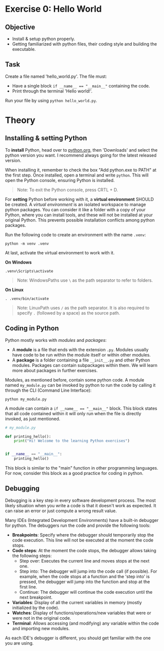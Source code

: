 # Exercise 0: Hello World

## Objective

- Install & setup python properly.
- Getting familiarized with python files, their coding style and building the executable.

## Task

Create a file named 'hello_world.py'. The file must:

- Have a single block `if __name__ == "__main__"` containing the code.
- Print through the terminal 'Hello world!'.

Run your file by using `python hello_world.py`.

# Theory

## Installing & setting Python

To **install** Python, head over to [python.org](https://www.python.org/), then 'Downloads' and select the python version you want.
I recommend always going for the latest released version.

When installing it, remember to check the box "Add python.exe to PATH" at the first step.
Once installed, open a terminal and write `python`. This will open the Python console, ensuring Python is installed.

> Note: To exit the Python console, press CRTL + D.

For **setting** Python before working with it, a **virtual environment** SHOULD be created.
A _virtual environment_ is an isolated workspace to manage python packages.
You can consider it like a folder with a copy of your Python, where you can install tools, and these will not be installed at your original Python.
This prevents possible installation conflicts among python packages.

Run the following code to create an environment with the name `.venv`:
```shell
python -m venv .venv
```

At last, activate the virtual environment to work with it.

**On Windows**
```
.venv\Scripts\activate
```

> Note: WindowsPaths use `\` as the path separator to refer to folders.

**On Linux**
```
. .venv/bin/activate
```
> Note: LinuxPath uses `/` as the path separator. 
> It is also required to specify `.` (followed by a space) as the source path.

## Coding in Python

Python mostly works with _modules_ and _packages_:

- A **module** is a file that ends with the extension `.py`. Modules usually have code to be run within the module itself or within other modules.
- A **package** is a folder containing a file `__init__.py` and other Python modules. Packages can contain subpackages within them. We will learn more about packages in further exercises.

Modules, as mentioned before, contain some python code.
A module named `my_module.py` can be invoked by python to run the code by calling it through the CLI (Command Line Interface):
```
python my_module.py
```

A module can contain a `if __name__ == "__main__"` block.
This block states that all code contained within it will only run when the file is directly invoked, as just mentioned.

```python
# my_module.py

def printing_hello():
    print("Hi! Welcome to the learning Python exercises")


if __name__ == "__main__":
    printing_hello()

```

This block is similar to the "main" function in other programming languages.
For now, consider this block as a good practice for coding in python.

## Debugging

Debugging is a key step in every software development process.
The most likely situation when you write a code is that it doesn't work as expected.
It can raise an error or just compute a wrong result value.

Many IDEs (Integrated Development Environments) have a built-in debugger for python.
The debuggers run the code and provide the following tools:

- **Breakpoints**: Specify where the debugger should temporarily stop the code execution. This line will not be executed at the moment the code stops.
- **Code steps**: At the moment the code stops, the debugger allows taking the following steps:
  - Step over: Executes the current line and moves stops at the next one.
  - Step into: The debugger will jump into the code call (if possible). For example, when the code stops at a function and the 'step into' is pressed, the debugger will jump into the function and stop at the first line.
  - Continue: The debugger will continue the code execution until the next breakpoint.
- **Variables**: Display of all the current variables in memory (mostly initialized by the code).
- **Watches**: Display of functions/operations/new variables that were or were not in the original code.
- **Terminal**: Allows accessing (and modifying) any variable within the code and importing new modules.

As each IDE's debugger is different, you should get familiar with the one you are using.